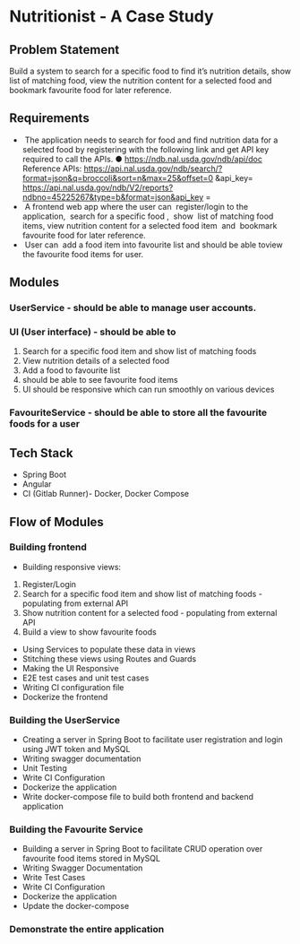 # Nutritionist - A Case Study
## Problem Statement
Build a system to search for a specific food to find it’s nutrition details, show list of
matching food, view the nutrition content for a selected food and bookmark favourite
food for later reference.
## Requirements
- ​ The application needs to search for food and find nutrition data for a selected food by
registering with the following link and get API key required to call the APIs.
● https://ndb.nal.usda.gov/ndb/api/doc
Reference APIs:
https://api.nal.usda.gov/ndb/search/?format=json&q=broccoli&sort=n&max=25&offset=0
&api_key=​ <API KEY>
https://api.nal.usda.gov/ndb/V2/reports?ndbno=45225267&type=b&format=json&api_key
=​ <API KEY>
- ​ A frontend web app where the user can ​ register/login​ to the application, ​ search for a
specific food​ , ​ show​ ​ list of matching food items, view nutrition content for a selected food
item ​ and ​ bookmark​ ​ favourite food​ for later reference.
- ​ User can ​ add a food item into favourite list​ and should be able to ​ view the favourite food
items​ for user.
## Modules
### UserService - should be able to manage user accounts.
### UI (User interface) - should be able to
1. Search for a specific food item and show list of matching foods
2. View nutrition details of a selected food
3. Add a food to favourite list
4. should be able to see favourite food items
5. UI should be responsive which can run smoothly on various devices
### FavouriteService - should be able to store all the favourite foods for a user
## Tech Stack
- Spring Boot
- Angular
- CI (Gitlab Runner)- Docker, Docker Compose
## Flow of Modules
### Building frontend
- Building responsive views:
1. Register/Login
2. Search for a specific food item and show list of matching foods - populating from external
API
3. Show nutrition content for a selected food - populating from external API
4. Build a view to show favourite foods
- Using Services to populate these data in views
- Stitching these views using Routes and Guards
- Making the UI Responsive
- E2E test cases and unit test cases
- Writing CI configuration file
- Dockerize the frontend
### Building the UserService
- Creating a server in Spring Boot to facilitate user registration and login using JWT token and
MySQL
- Writing swagger documentation
- Unit Testing
- Write CI Configuration
- Dockerize the application
- Write docker-compose file to build both frontend and backend application
### Building the Favourite Service
- Building a server in Spring Boot to facilitate CRUD operation over favourite food items stored
in MySQL
- Writing Swagger Documentation
- Write Test Cases
- Write CI Configuration
- Dockerize the application
- Update the docker-compose
### Demonstrate the entire application
